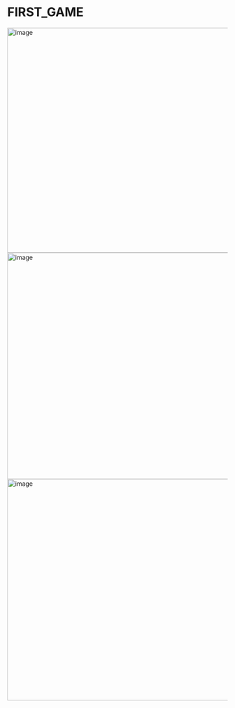 # FIRST_GAME

<img width="515" alt="image" src="https://github.com/user-attachments/assets/29accbeb-ab41-4336-b655-aceeb094c80a" />

<img width="518" alt="image" src="https://github.com/user-attachments/assets/0e8e598e-bf68-4b68-abca-211eaac3183a" />



<img width="507" alt="image" src="https://github.com/user-attachments/assets/02449920-0e1c-4a63-8899-0ca32072b199" />
